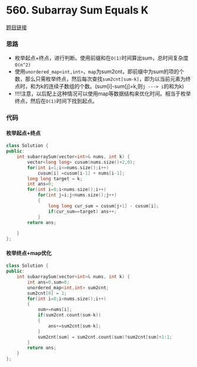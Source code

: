 # 560. Subarray Sum Equals K
[题目链接](https://leetcode.com/problems/subarray-sum-equals-k/)

### 思路
* 枚举起点+终点，进行判断。使用前缀和在`O(1)`时间算出sum，总时间复杂度`O(n^2)`
* 使用`unordered_map<int,int>`，`map`为sum2cnt，即前缀中为sum的项的个数，那么只需枚举终点，然后每次查找`sum2cnt[sum-k]`，即为以当前元素为终点时，和为k的连续子数组的个数。(sum[i]-sum[j]=k,则`j ---> i`的和为k)
* !!!!注意，以后配上这种情况可以使用map等数据结构来优化时间。相当于枚举终点，然后在`O(1)`时间下找到起点。

### 代码

#### 枚举起点+终点

```cpp
class Solution {
public:
    int subarraySum(vector<int>& nums, int k) {
        vector<long long> cusum(nums.size()+2,0);
        for(int i=1;i<=nums.size();i++)
            cusum[i] =cusum[i-1] + nums[i-1];
        long long target = k;
        int ans=0;
        for(int i=0;i<nums.size();i++)
            for(int j=i;j<nums.size();j++)
            {
                long long cur_sum = cusum[j+1] - cusum[i];
                if(cur_sum==target) ans++;
            }
        return ans;
        
    }
};
```

#### 枚举终点+map优化

```cpp
class Solution {
public:
    int subarraySum(vector<int>& nums, int k) {
        int ans=0,sum=0;
        unordered_map<int,int> sum2cnt;
        sum2cnt[0] = 1;
        for(int i=0;i<nums.size();i++)
        {
            sum+=nums[i];
            if(sum2cnt.count(sum-k))
            {
                ans+=sum2cnt[sum-k];
            }
            sum2cnt[sum] = sum2cnt.count(sum)?sum2cnt[sum]+1:1;
        }
        return ans;
    }
};
```